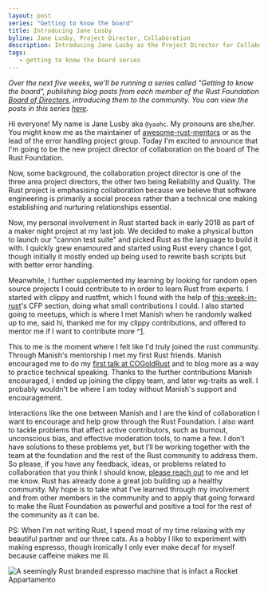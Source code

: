 ```yaml
---
layout: post
series: "Getting to know the board"
title: Introducing Jane Lusby
byline: Jane Lusby, Project Director, Collaboration
description: Introducing Jane Lusby as the Project Director for Collaboration. Part of the "Getting to know the board" series.
tags:
   - getting to know the board series
---
```


_Over the next five weeks, we'll be running a series called "Getting to know the board", publishing blog posts from each member of the Rust Foundation [Board of Directors](/board), introducing them to the community. You can view the posts in this series [here](/tags/getting%20to%20know%20the%20board%20series/)._

Hi everyone! My name is Jane Lusby aka `@yaahc`. My pronouns are she/her. You might know me as the maintainer of [awesome-rust-mentors](https://rustbeginners.github.io/awesome-rust-mentors/) or as the lead of the error handling project group. Today I'm excited to announce that I'm going to be the new project director of collaboration on the board of The Rust Foundation.

Now, some background, the collaboration project director is one of the three area project directors, the other two being Reliability and Quality. The Rust project is emphasising collaboration because we believe that software engineering is primarily a social process rather than a technical one making establishing and nurturing relationships essential.

Now, my personal involvement in Rust started back in early 2018 as part of a maker night project at my last job. We decided to make a physical button to launch our "cannon test suite" and picked Rust as the language to build it with. I quickly grew enamoured and started using Rust every chance I got, though initially it mostly ended up being used to rewrite bash scripts but with better error handling.

Meanwhile, I further supplemented my learning by looking for random open source projects I could contribute to in order to learn Rust from experts. I started with clippy and rustfmt, which I found with the help of [this-week-in-rust](https://this-week-in-rust.org)'s CFP section, doing what small contributions I could. I also started going to meetups, which is where I met Manish when he randomly walked up to me, said hi, thanked me for my clippy contributions, and offered to mentor me if I want to contribute more ^[1].

This to me is the moment where I felt like I'd truly joined the rust community. Through Manish's mentorship I met my first Rust friends. Manish encouraged me to do my [first talk at COGoldRust][1] and to blog more as a way to practice technical speaking. Thanks to the further contributions Manish encouraged, I ended up joining the clippy team, and later wg-traits as well. I probably wouldn't be where I am today without Manish's support and encouragement.

Interactions like the one between Manish and I are the kind of collaboration I want to encourage and help grow through the Rust Foundation. I also want to tackle problems that affect active contributors, such as burnout, unconscious bias, and effective moderation tools, to name a few. I don’t have solutions to these problems yet, but I’ll be working together with the team at the foundation and the rest of the Rust community to address them. So please, if you have any feedback, ideas, or problems related to collaboration that you think I should know, [please reach out](https://twitter.com/yaahc_/) to me and let me know. Rust has already done a great job building up a healthy community. My hope is to take what I've learned through my involvement and from other members in the community and to apply that going forward to make the Rust Foundation as powerful and positive a tool for the rest of the community as it can be.

PS: When I'm not writing Rust, I spend most of my time relaxing with my beautiful partner and our three cats. As a hobby I like to experiment with making espresso, though ironically I only ever make decaf for myself because caffeine makes me ill.

![A seemingly Rust branded espresso machine that is infact a Rocket Appartamento](/img/posts/2021-04-15-introducing-jane-lusby/espresso_machine.jpg)

[1]: https://www.youtube.com/watch?v=HI8Gzg11LBo
